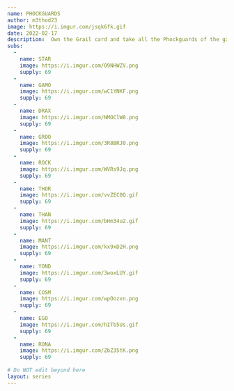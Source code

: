 ```yaml
---
name: PHOCKGUARDS
author: m3thod23
image: https://i.imgur.com/jsqk6fk.gif
date: 2022-02-17
description:  Own the Grail card and take all the Phockguards of the galaxy with you (those already there and those to come, minimun 15 subs, tell me wich characters u want to join the crew). Ain't no thing like this, except this !
subs: 
  -
    name: STAR
    image: https://i.imgur.com/O9NHWZV.png
    supply: 69
  -
    name: GAMO
    image: https://i.imgur.com/wC1YNKF.png
    supply: 69
  -
    name: DRAX
    image: https://i.imgur.com/NMOClW0.png
    supply: 69
  -
    name: GROO
    image: https://i.imgur.com/3R8BRJ0.png
    supply: 69
  -
    name: ROCK
    image: https://i.imgur.com/WVRs9Jq.png
    supply: 69
  -
    name: THOR
    image: https://i.imgur.com/vvZEC0Q.gif
    supply: 69
  -
    name: THAN
    image: https://i.imgur.com/bHm34u2.gif
    supply: 69
  -
    name: MANT
    image: https://i.imgur.com/kx9xD2H.png
    supply: 69
  -
    name: YOND
    image: https://i.imgur.com/3woxLUY.gif
    supply: 69
  -
    name: COSM
    image: https://i.imgur.com/wpOozxn.png
    supply: 69
  -
    name: EGO
    image: https://i.imgur.com/hITb5Us.gif
    supply: 69
  -
    name: RONA
    image: https://i.imgur.com/ZbZ35tK.png
    supply: 69
    
# Do NOT edit beyond here
layout: series
---
```

